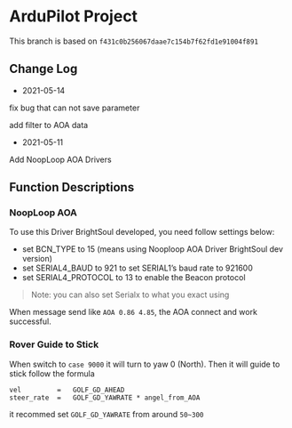 # ArduPilot Project

This branch is based on `f431c0b256067daae7c154b7f62fd1e91004f891`

## Change Log

- 2021-05-14

fix bug that can not save parameter

add filter to AOA data

- 2021-05-11

Add NoopLoop AOA Drivers





## Function Descriptions

### NoopLoop AOA

To use this Driver BrightSoul developed, you need follow settings below:

- set BCN_TYPE to 15 (means using Nooploop AOA Driver BrightSoul dev version)
- set SERIAL4_BAUD to 921 to set SERIAL1’s baud rate to 921600
- set SERIAL4_PROTOCOL to 13 to enable the Beacon  protocol

> Note: you can also set Serialx to what you exact using

When message send like `AOA 0.86 4.85`, the AOA connect and work successful.

### Rover Guide to Stick

When switch to `case 9000` it will turn to yaw 0 (North). Then it will guide to stick follow the formula 


```
vel 		=   GOLF_GD_AHEAD
steer_rate 	= 	GOLF_GD_YAWRATE * angel_from_AOA
```

it recommed set `GOLF_GD_YAWRATE` from around `50~300`

